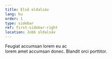 ```yaml
---
title: Első oldalsáv
lang: hu
order: 1
type: sidebar
ref: first-sidebar-right
location: Jobb oldalsáv
---
```


Feugiat accumsan lorem eu ac  
lorem amet accumsan donec. Blandit orci porttitor.
